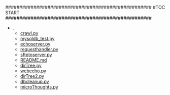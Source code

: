 



####################################################
#TOC START
####################################################
* .
    * [crawl.py](.\crawl.py)
    * [mysqldb_test.py](.\mysqldb_test.py)
    * [echoserver.py](.\echoserver.py)
    * [requesthandler.py](.\requesthandler.py)
    * [sftptoserver.py](.\sftptoserver.py)
    * [README.md](.\README.md)
    * [dirTree.py](.\dirTree.py)
    * [webecho.py](.\webecho.py)
    * [dirTree2.py](.\dirTree2.py)
    * [dbcleanup.py](.\dbcleanup.py)
    * [microThoughts.py](.\microThoughts.py)

